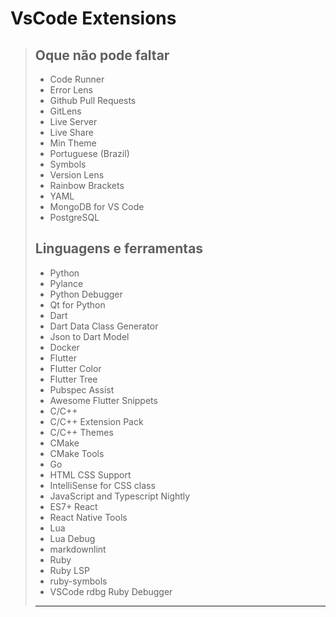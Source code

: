 # VsCode Extensions

 > ## Oque não pode faltar
 >
 >- Code Runner
 >- Error Lens
 >- Github Pull Requests
 >- GitLens
 >- Live Server
 >- Live Share
 >- Min Theme
 >- Portuguese (Brazil)
 >- Symbols
 >- Version Lens
 >- Rainbow Brackets
 >- YAML
 >- MongoDB for VS Code
 >- PostgreSQL
 >
 > ## Linguagens e ferramentas
 >
 >- Python
 >- Pylance
 >- Python Debugger
 >- Qt for Python
 >- Dart
 >- Dart Data Class Generator
 >- Json to Dart Model
 >- Docker
 >- Flutter
 >- Flutter Color
 >- Flutter Tree
 >- Pubspec Assist
 >- Awesome Flutter Snippets
 >- C/C++
 >- C/C++ Extension Pack
 >- C/C++ Themes
 >- CMake
 >- CMake Tools
 >- Go
 >- HTML CSS Support
 >- IntelliSense for CSS class
 >- JavaScript and Typescript Nightly
 >- ES7+ React
 >- React Native Tools
 >- Lua
 >- Lua Debug
 >- markdownlint
 >- Ruby
 >- Ruby LSP
 >- ruby-symbols
 >- VSCode rdbg Ruby Debugger
 >
 >----------
